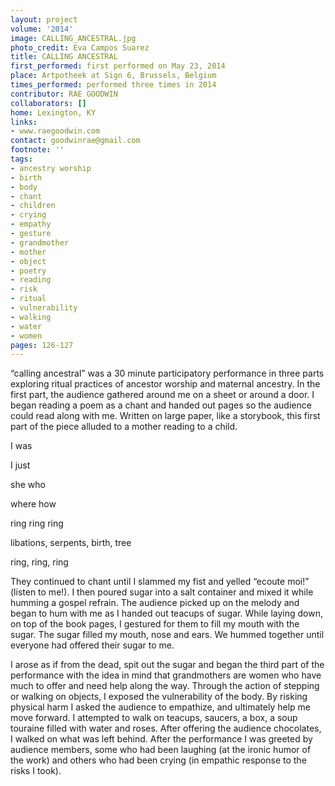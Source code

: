 ```yaml
---
layout: project
volume: '2014'
image: CALLING_ANCESTRAL.jpg
photo_credit: Eva Campos Suarez
title: CALLING ANCESTRAL
first_performed: first performed on May 23, 2014
place: Artpotheek at Sign 6, Brussels, Belgium
times_performed: performed three times in 2014
contributor: RAE GOODWIN
collaborators: []
home: Lexington, KY
links:
- www.raegoodwin.com
contact: goodwinrae@gmail.com
footnote: ''
tags:
- ancestry worship
- birth
- body
- chant
- children
- crying
- empathy
- gesture
- grandmother
- mother
- object
- poetry
- reading
- risk
- ritual
- vulnerability
- walking
- water
- women
pages: 126-127
---
```


“calling ancestral” was a 30 minute participatory performance in three parts exploring ritual practices of ancestor worship and maternal ancestry. In the first part, the audience gathered around me on a sheet or around a door. I began reading a poem as a chant and handed out pages so the audience could read along with me. Written on large paper, like a storybook, this first part of the piece alluded to a mother reading to a child.

I was

I just

she who

where how

ring ring ring

libations, serpents, birth, tree

ring, ring, ring

They continued to chant until I slammed my fist and yelled “ecoute moi!” (listen to me!). I then poured sugar into a salt container and mixed it while humming a gospel refrain. The audience picked up on the melody and began to hum with me as I handed out teacups of sugar. While laying down, on top of the book pages, I gestured for them to fill my mouth with the sugar. The sugar filled my mouth, nose and ears. We hummed together until everyone had offered their sugar to me.

I arose as if from the dead, spit out the sugar and began the third part of the performance with the idea in mind that grandmothers are women who have much to offer and need help along the way. Through the action of stepping or walking on objects, I exposed the vulnerability of the body. By risking physical harm I asked the audience to empathize, and ultimately help me move forward. I attempted to walk on teacups, saucers, a box, a soup touraine filled with water and roses. After offering the audience chocolates, I walked on what was left behind. After the performance I was greeted by audience members, some who had been laughing (at the ironic humor of the work) and others who had been crying (in empathic response to the risks I took).
